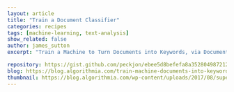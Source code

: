 ```yaml
---
layout: article
title: "Train a Document Classifier"
categories: recipes
tags: [machine-learning, text-analysis]
show_related: false
author: james_sutton
excerpt: "Train a Machine to Turn Documents into Keywords, via Document Classification"

repository: https://gist.github.com/peckjon/ebee5d8befefa8a352804987212a5ca1
blog: https://blog.algorithmia.com/train-machine-documents-into-keywords/
thumbnail: https://blog.algorithmia.com/wp-content/uploads/2017/08/supervised-classification-1.png
---
```


